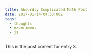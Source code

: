 ```yaml
---
title: Absurdly Complicated Math Post
date: 2017-01-14T08:30:00Z
tags:
  - thoughts
  - experiment
  - js
---
```


This is the post content for entry 3.
